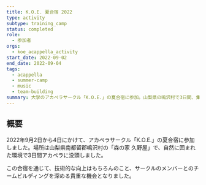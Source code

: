```yaml
---
title: K.O.E. 夏合宿 2022
type: activity
subtype: training_camp
status: completed
role:
  - 参加者
orgs:
  - koe_acappella_activity
start_date: 2022-09-02
end_date: 2022-09-04
tags:
  - acappella
  - summer-camp
  - music
  - team-building
summary: 大学のアカペラサークル「K.O.E.」の夏合宿に参加。山梨県の鳴沢村で3日間、集中的に練習し、メンバーとの親睦を深めた。
---
```

## 概要

2022年9月2日から4日にかけて、アカペラサークル「K.O.E.」の夏合宿に参加しました。場所は山梨県南都留郡鳴沢村の「森の家 久野屋」で、自然に囲まれた環境で3日間アカペラに没頭しました。

この合宿を通じて、技術的な向上はもちろんのこと、サークルのメンバーとのチームビルディングを深める貴重な機会となりました。

